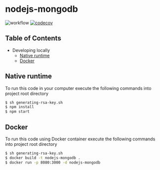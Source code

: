 # nodejs-mongodb

![workflow](https://github.com/leonardofurnielis/nodejs-mongodb/actions/workflows/build-test.yml/badge.svg)
[![codecov](https://codecov.io/gh/leonardofurnielis/nodejs-mongodb/branch/master/graph/badge.svg?token=3OQBM9XRVO)](https://codecov.io/gh/leonardofurnielis/nodejs-mongodb)

## Table of Contents

- Developing locally
  - [Native runtime](#native-runtime)
  - [Docker](#docker)

## Native runtime 

To run this code in your computer execute the following commands into project root directory

```bash
$ sh generating-rsa-key.sh
$ npm install
$ npm start
```

## Docker

To run this code using Docker container execute the following commands into project root directory

```bash
$ sh generating-rsa-key.sh
$ docker build -t nodejs-mongodb .
$ docker run -p 8080:3000 -d nodejs-mongodb
```

